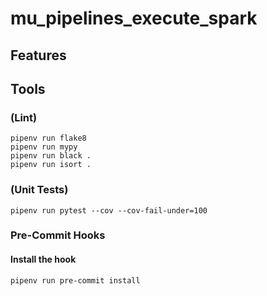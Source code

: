 # mu_pipelines_execute_spark

## Features


## Tools

### (Lint)
```
pipenv run flake8
pipenv run mypy
pipenv run black .
pipenv run isort .

```

### (Unit Tests)
```
pipenv run pytest --cov --cov-fail-under=100
```

### Pre-Commit Hooks

#### Install the hook
```
pipenv run pre-commit install
```